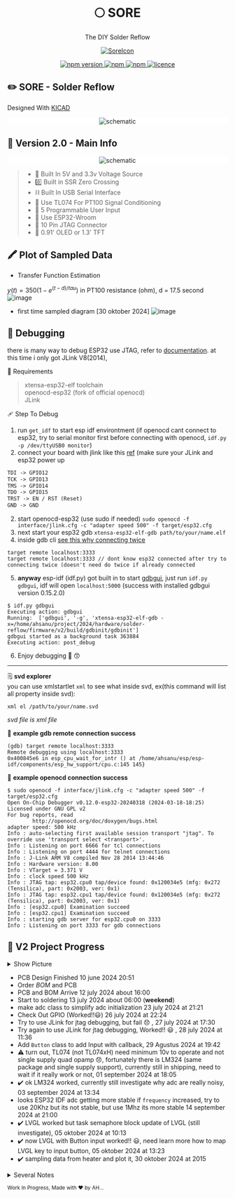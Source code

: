 
 <h1 align="center">🌕 SORE</h1>
<p align="center">The DIY Solder Reflow 
<p align="center">
  <a href="https://github.com/ahsanu123/solder-reflow">
   <img src="./docs/SoreBannerV2.png" alt="SoreIcon">
  </a>
</p>

<p align="center">
  <a href="">
    <img alt="npm version" src="https://badgen.net/github/commits/ahsanu123/solder-reflow/">
  </a>
  <a href="">
    <img alt="npm" src="https://badgen.net/github/contributors/ahsanu123/solder-reflow">
  </a>
  <a href="">
    <img alt="npm" src="https://badgen.net/github/branches/ahsanu123/solder-reflow">
  </a>
  <a href="https://github.com/ahsanu123/solder-reflow/blob/main/LICENSE">
    <img alt="licence" src="https://badgen.net/github/license/ahsanu123/solder-reflow">
  </a>
</p>

## ✏️ SORE - Solder Reflow

Designed With [KICAD](https://www.kicad.org)

<p align="center" style="background-color: white;">
<img alt="schematic" src="./hardware/board/docs/solder-reflow.svg">
</p>

## 🥈 Version 2.0 - Main Info

<p align="center" style="background-color: white;">
<img alt="schematic" src="./docs/solder-reflow-pcb-v2.png">
</p>

> - 🥑 Built In 5V and 3.3v Voltage Source
> - 0️⃣ Built in SSR Zero Crossing
> - ⛓️ Built In USB Serial Interface
> - 🎣 Use TL074 For PT100 Signal Conditioning
> - 🌮 5 Programmable User Input
> - 🍒 Use ESP32-Wroom
> - 🥓 10 Pin JTAG Connector
> - 🧢 0.91' OLED or 1.3' TFT

## 🖍️ Plot of Sampled Data
- Transfer Function Estimation

$`y(t) = 350(1-e^{(t-d)/tau})`$ in PT100 resistance (ohm), d = 17.5 second
![image](./docs/transfer_function_estimation.png)

- first time sampled diagram [30 oktober 2024]
![image](https://github.com/user-attachments/assets/2c9f545f-8a4b-424a-9164-6b96f2deb1fe)




## 🐞 Debugging 
there is many way to debug ESP32 use JTAG, refer to [documentation](https://docs.espressif.com/projects/esp-idf/en/stable/esp32/api-guides/jtag-debugging/index.html). 
at this time i only got JLink V8(2014),

🧰 Requirements 
> xtensa-esp32-elf toolchain  
> openocd-esp32 (fork of official openocd)  
> JLink  

🩹 Step To Debug 
1. run `get_idf` to start esp idf environtment (if openocd cant connect to esp32, try to serial monitor first before connecting with openocd, `idf.py -p /dev/ttyUSB0 monitor`) 
2. connect your board with jlink like this [ref](https://gojimmypi.github.io/ESP32-JTAG-GDB-Debugging/) (make sure your JLink and esp32 power up
```txt
TDI -> GPIO12
TCK -> GPIO13
TMS -> GPIO14
TDO -> GPIO15
TRST -> EN / RST (Reset)
GND -> GND
```
2. start openocd-esp32 (use sudo if needed) `sudo openocd -f interface/jlink.cfg -c "adapter speed 500" -f target/esp32.cfg`
3. next start your esp32 gdb  `xtensa-esp32-elf-gdb path/to/your/name.elf`
4. inside gdb cli [see this why connecting twice](https://esp32.com/viewtopic.php?t=9719#p40510)
```shell
target remote localhost:3333 
target remote localhost:3333 // dont know esp32 connected after try to connecting twice (doesn't need do twice if already connected 
```

5. **anyway** esp-idf (idf.py) got built in to start [gdbgui](gdbgui.com), just run `idf.py gdbgui`, idf will open `localhost:5000` (success with installed gdbgui version 0.15.2.0)

```shell
$ idf.py gdbgui
Executing action: gdbgui
Running:  ['gdbgui', '-g', 'xtensa-esp32-elf-gdb -x=/home/ahsanu/project/2024/hardware/solder-reflow/firmware/v2/build/gdbinit/gdbinit']
gdbgui started as a background task 363884
Executing action: post_debug
```
 
6. Enjoy debugging 🐞 😙
---

🗒️ **svd explorer**  
you can use xmlstartlet `xml` to see what inside svd, ex(this command will list all property inside svd):  
```shell
xml el /path/to/your/name.svd 
```
_svd file is xml file_

🍾 **example gdb remote connection success**
```shell
(gdb) target remote localhost:3333
Remote debugging using localhost:3333
0x400845e6 in esp_cpu_wait_for_intr () at /home/ahsanu/esp/esp-idf/components/esp_hw_support/cpu.c:145 145}
```
🍾 **example openocd connection success**
```shell
$ sudo openocd -f interface/jlink.cfg -c "adapter speed 500" -f target/esp32.cfg
Open On-Chip Debugger v0.12.0-esp32-20240318 (2024-03-18-18:25)
Licensed under GNU GPL v2
For bug reports, read
        http://openocd.org/doc/doxygen/bugs.html
adapter speed: 500 kHz
Info : auto-selecting first available session transport "jtag". To override use 'transport select <transport>'.
Info : Listening on port 6666 for tcl connections
Info : Listening on port 4444 for telnet connections
Info : J-Link ARM V8 compiled Nov 28 2014 13:44:46
Info : Hardware version: 8.00
Info : VTarget = 3.371 V
Info : clock speed 500 kHz
Info : JTAG tap: esp32.cpu0 tap/device found: 0x120034e5 (mfg: 0x272 (Tensilica), part: 0x2003, ver: 0x1)
Info : JTAG tap: esp32.cpu1 tap/device found: 0x120034e5 (mfg: 0x272 (Tensilica), part: 0x2003, ver: 0x1)
Info : [esp32.cpu0] Examination succeed
Info : [esp32.cpu1] Examination succeed
Info : starting gdb server for esp32.cpu0 on 3333
Info : Listening on port 3333 for gdb connections
```

## 🌱 V2 Project Progress

<details>
 <summary>
  Show Picture 
 </summary>
 <p align="center">
  <a href="https://github.com/ahsanu123/solder-reflow">
   <img src="./docs/Sudi-pic1.jpg" alt="sore picture">
  </a>
</p>
</details>


- PCB Design Finished 10 june 2024 20:51
- Order _BOM_ and PCB
- PCB and BOM Arrive 12 july 2024 about 16:00
- Start to soldering 13 july 2024 about 06:00 (**weekend**)
- make adc class to simplify adc initialization 23 july 2024 at 21:21
- Check Out GPIO (Worked!!😃) 26 july 2024 at 22:24
- Try to use JLink for jtag debugging, but fail 😞 , 27 july 2024 at 17:30
- Try again to use JLink for jtag debugging, Worked!! 😃 , 28 july 2024 at 11:36
- Add `Button` class to add Input with callback, 29 Agustus 2024 at 19:42
- ⚠️ turn out, TL074 (not TL074xH) need minimum 10v to operate and not single supply quad opamp 😞, fortunately there is LM324 (same package and single supply support), currently still in shipping, need to wait if it really work or not, 01 september 2024 at 18:05
- ✔️ ok LM324 worked, currently still investigate why adc are really noisy, 03 september 2024 at 13:34
- looks ESP32 IDF adc getting more stable if `frequency` increased, try to use 20Khz but its not stable, but use 1Mhz its more stable 14 september 2024 at 21:00
- ✔️ LVGL worked but task semaphore block update of LVGL (still investigate), 05 oktober 2024 at 10:13
- ✔️ now LVGL with Button input worked!! 😃, need learn more how to map LVGL key to input button, 05 oktober 2024 at 13:23
- ✔️ sampling data from heater and plot it, 30 oktober 2024 at 2015


<details>
<summary>Several Notes</summary>

## 📔 Note to Myself
this is just my own diy solder reflow made from seferal reference accross internet.
at initial of this project, i want:
  1. use ptc heater instead of iron 
  2. design some case for this project 
  3. use esp32 or wemos
  4. use native toolchain instead arduino 
  6. make good documentation about this project 

## 🐍 Reference
- maker moekoe: https://github.com/makermoekoe/Hotplate-Soldering-Iron  
- casing design: https://cdn.shopify.com/s/files/1/1978/9859/files/DSC_7360.jpg?v=1609830857
 
</details>

<sup> Work In Progress, Made with ♥️ by AH... </sup>

